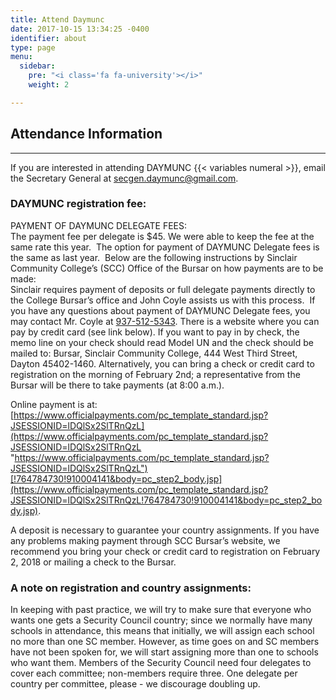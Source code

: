 ```yaml
---
title: Attend Daymunc
date: 2017-10-15 13:34:25 -0400
identifier: about
type: page
menu:
  sidebar:
    pre: "<i class='fa fa-university'></i>"
    weight: 2

---
```

## Attendance Information

---

If you are interested in attending DAYMUNC {{< variables numeral >}}, email the Secretary General at secgen.daymunc@gmail.com.

### DAYMUNC registration fee:

PAYMENT OF DAYMUNC DELEGATE FEES:  
The payment fee per delegate is $45. We were able to keep the fee at the same rate this year.  The option for payment of DAYMUNC Delegate fees is the same as last year.  Below are the following instructions by Sinclair Community College’s (SCC) Office of the Bursar on how payments are to be made:  
Sinclair requires payment of deposits or full delegate payments directly to the College Bursar’s office and John Coyle assists us with this process.  If you have any questions about payment of DAYMUNC Delegate fees, you may contact Mr. Coyle at [937-512-5343](tel:937-512-5343). There is a website where you can pay by credit card (see link below). If you want to pay in by check, the memo line on your check should read Model UN and the check should be mailed to: Bursar, Sinclair Community College, 444 West Third Street, Dayton 45402-1460. Alternatively, you can bring a check or credit card to registration on the morning of February 2nd; a representative from the Bursar will be there to take payments (at 8:00 a.m.).

Online payment is at:  
[https://www.officialpayments.com/pc_template_standard.jsp?JSESSIONID=lDQlSx2SlTRnQzL](https://www.officialpayments.com/pc_template_standard.jsp?JSESSIONID=lDQlSx2SlTRnQzL "https://www.officialpayments.com/pc_template_standard.jsp?JSESSIONID=lDQlSx2SlTRnQzL")[!764784730!910004141&body=pc_step2_body.jsp](https://www.officialpayments.com/pc_template_standard.jsp?JSESSIONID=lDQlSx2SlTRnQzL!764784730!910004141&body=pc_step2_body.jsp).

A deposit is necessary to guarantee your country assignments. If you have any problems making payment through SCC Bursar’s website, we recommend you bring your check or credit card to registration on February 2, 2018 or mailing a check to the Bursar.

### A note on registration and country assignments:

In keeping with past practice, we will try to make sure that everyone who wants one gets a Security Council country;
since we normally have many schools in attendance, this means that initially, we will assign each school no more than
one SC member. However, as time goes on and SC members have not been spoken for, we will start assigning more than one
to schools who want them. Members of the Security Council need four delegates to cover each committee; non-members
require three. One delegate per country per committee, please - we discourage doubling up.